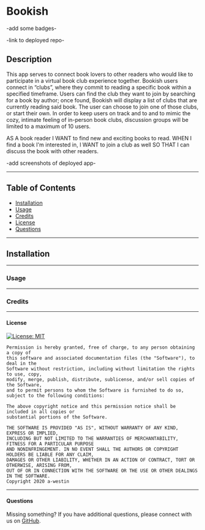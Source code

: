   # Bookish

  -add some badges- 
  
  -link to deployed repo-

  ## Description  

  This app serves to connect book lovers to other readers who would like to participate in a virtual book club experience together. Bookish users connect in “clubs”, where       they commit to reading a specific book within a specified timeframe. Users can find the club they want to join by searching for a book by author; once found, Bookish will     display a list of clubs that are currently reading said book. The user can choose to join one of those clubs, or start their own. In order to keep users on track and           to and to mimic the cozy, intimate feeling of in-person book clubs, discussion groups will be limited to a maximum of 10 users. 

  AS A book reader
  I WANT to find new and exciting books to read. 
  WHEN I find a book I'm interested in,
  I WANT to join a club as well 
  SO THAT I can discuss the book with other readers.
  
  -add screenshots of deployed app-

  ******

  ## Table of Contents 
  
  * [Installation](#installation)
  * [Usage](#usage)
  * [Credits](#credits)
  * [License](#license)
  * [Questions](#questions)  
  
  ******

  ## Installation

  ******

  ### Usage


  ******

  ### Credits
  

  ******

  #### License
  
  [![License: MIT](https://img.shields.io/badge/License-MIT-yellow.svg)](https://opensource.org/licenses/MIT)

    Permission is hereby granted, free of charge, to any person obtaining a copy of 
    this software and associated documentation files (the "Software"), to deal in the 
    Software without restriction, including without limitation the rights to use, copy, 
    modify, merge, publish, distribute, sublicense, and/or sell copies of the Software, 
    and to permit persons to whom the Software is furnished to do so, subject to the following conditions:
    
    The above copyright notice and this permission notice shall be included in all copies or 
    substantial portions of the Software.
    
    THE SOFTWARE IS PROVIDED "AS IS", WITHOUT WARRANTY OF ANY KIND, EXPRESS OR IMPLIED, 
    INCLUDING BUT NOT LIMITED TO THE WARRANTIES OF MERCHANTABILITY, FITNESS FOR A PARTICULAR PURPOSE 
    AND NONINFRINGEMENT. IN NO EVENT SHALL THE AUTHORS OR COPYRIGHT HOLDERS BE LIABLE FOR ANY CLAIM, 
    DAMAGES OR OTHER LIABILITY, WHETHER IN AN ACTION OF CONTRACT, TORT OR OTHERWISE, ARISING FROM, 
    OUT OF OR IN CONNECTION WITH THE SOFTWARE OR THE USE OR OTHER DEALINGS IN THE SOFTWARE. 
    Copyright 2020 a-westin  

  ******

  #### Questions

  Missing something? If you have additional questions, please connect with us on [GitHub](https://github.com/judeclark19/bookish).
